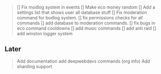 > [] Fix modlog system in events
> [] Make eco money random
> [] Add a settings list that shows user all database stuff
> [] Fix moderation command for bodlog system.
> [] fix permissions checks for all commands
> [] add database to moderation commands.
> [] fix bugs in eco command cooldowns
> [] add music commands
> [] add anti raid
> [] add winston logger system

## Later

> Add documentation
> add deepwebdevs commands (org info)
> Add sharding support

